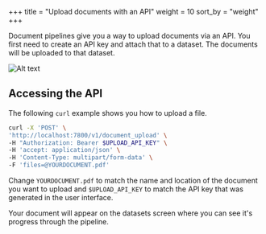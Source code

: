 +++
title = "Upload documents with an API"
weight = 10
sort_by = "weight"
+++

Document pipelines give you a way to upload documents via an API. You first need to create an API key and attach that to a dataset. The documents will be uploaded to that dataset.

![Alt text](../document-pipeline.png "Document Pipeline")

## Accessing the API

The following `curl` example shows you how to upload a file.

```sh
curl -X 'POST' \
'http://localhost:7800/v1/document_upload' \
-H "Authorization: Bearer $UPLOAD_API_KEY" \
-H 'accept: application/json' \
-H 'Content-Type: multipart/form-data' \
-F 'files=@YOURDOCUMENT.pdf'
```

Change `YOURDOCUMENT.pdf` to match the name and location of the document you want to upload and `$UPLOAD_API_KEY` to match the API key that was generated in the user interface.

Your document will appear on the datasets screen where you can see it's progress through the pipeline.